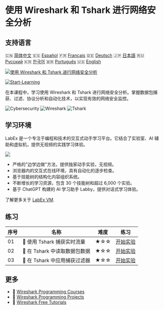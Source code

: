 # 使用 Wireshark 和 Tshark 进行网络安全分析

## 支持语言

🇨🇳 [简体中文](README_zh.md) 🇪🇸 [Español](README_es.md) 🇫🇷 [Français](README_fr.md) 🇩🇪 [Deutsch](README_de.md) 🇯🇵 [日本語](README_ja.md) 🇷🇺 [Русский](README_ru.md) 🇰🇷 [한국어](README_ko.md) 🇧🇷 [Português](README_pt.md) 🇺🇸 [English](README.md) 

[![使用 Wireshark 和 Tshark 进行网络安全分析](https://cover-creator.labex.io/cybersecurity-analysis-with-wireshark-and-tshark.png?lang=zh)](https://labex.io/zh/courses/cybersecurity-analysis-with-wireshark-and-tshark)

[![Start-Learning](https://img.shields.io/badge/Start-Learning-whitesmoke?style=for-the-badge)](https://labex.io/zh/courses/cybersecurity-analysis-with-wireshark-and-tshark)

在本课程中，学习使用 Wireshark 和 Tshark 进行网络安全分析。掌握数据包捕获、过滤、协议分析和自动化技术，以实现有效的网络安全监控。

![Cybersecurity](https://img.shields.io/badge/Cybersecurity-whitesmoke?style=for-the-badge&logo=cybersecurity)
![Wireshark](https://img.shields.io/badge/Wireshark-whitesmoke?style=for-the-badge&logo=wireshark)
![Tshark](https://img.shields.io/badge/Tshark-whitesmoke?style=for-the-badge&logo=tshark)


## 学习环境

LabEx 是一个专注于编程和技术的交互式动手学习平台。它结合了实验室、AI 辅助和虚拟机，提供无视频的实践学习体验。

![](https://tutorial-screenshot.getvm.io/images/vm-1725247253.png)

- 严格的"边学边做"方法，提供独家动手实验，无视频。
- 浏览器内的交互式在线环境，具有自动化的逐步检查。
- 基于技能树的结构化内容组织系统。
- 不断增长的学习资源，包含 30 个技能树和超过 6,000 个实验。
- 基于 ChatGPT 构建的 AI 学习助手 Labby，提供对话式学习体验。

了解更多关于 [LabEx VM](https://support.labex.io/using-labex/virtual-machine).

## 练习

|   序号 | 名称                          | 难度   | 练习                                                                                                                  |
|--------|-------------------------------|--------|-----------------------------------------------------------------------------------------------------------------------|
|     01 | 📖 使用 Tshark 捕获实时流量   | ★☆☆    | <a target='_blank' href='https://labex.io/zh/tutorials/wireshark-capture-live-traffic-in-tshark-548916'>开始实验</a>  |
|     02 | 📖 在 Tshark 中读取数据包数据 | ★☆☆    | <a target='_blank' href='https://labex.io/zh/tutorials/wireshark-read-packet-data-in-tshark-548937'>开始实验</a>      |
|     03 | 📖 在 Tshark 中应用捕获过滤器 | ★☆☆    | <a target='_blank' href='https://labex.io/zh/tutorials/wireshark-apply-capture-filters-in-tshark-548914'>开始实验</a> |

## 更多

- 🔗 [Wireshark Programming Courses](https://github.com/labex-labs/awesome-programming-courses)
- 🔗 [Wireshark Programming Projects](https://github.com/labex-labs/awesome-programming-projects)
- 🔗 [Wireshark Free Tutorials](https://github.com/labex-labs/wireshark-free-tutorials)

